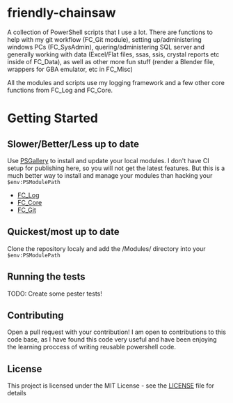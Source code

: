 # friendly-chainsaw
A collection of PowerShell scripts that I use a lot. There are functions to help with my git workflow (FC_Git module), setting up/administering windows PCs (FC_SysAdmin), quering/administering SQL server and generally working with data (Excel/Flat files, ssas, ssis, crystal reports etc inside of FC_Data), as well as other more fun stuff (render a Blender file, wrappers for GBA emulator, etc in  FC_Misc)

All the modules and scripts use my logging framework and a few other core functions from FC_Log and FC_Core. 

# Getting Started
## Slower/Better/Less up to date

Use [PSGallery](https://www.powershellgallery.com/) to install and update your local modules. I don't have CI setup for publishing here, so you will not get the latest features. But this is a much better way to install and manage your modules than hacking your `$env:PSModulePath` 

* [FC_Log](https://www.powershellgallery.com/packages/FC_Log)
* [FC_Core](https://www.powershellgallery.com/packages/FC_Core)
* [FC_Git](https://www.powershellgallery.com/packages/FC_Git)

## Quickest/most up to date

Clone the repository localy and add the /Modules/ directory into your `$env:PSModulePath`

## Running the tests

TODO: Create some pester tests!

## Contributing

Open a pull request with your contribution! I am open to contributions to this code base, as I have found this code very useful and have been enjoying the learning proccess of writing reusable powershell code.

## License

This project is licensed under the MIT License - see the [LICENSE](LICENSE) file for details

